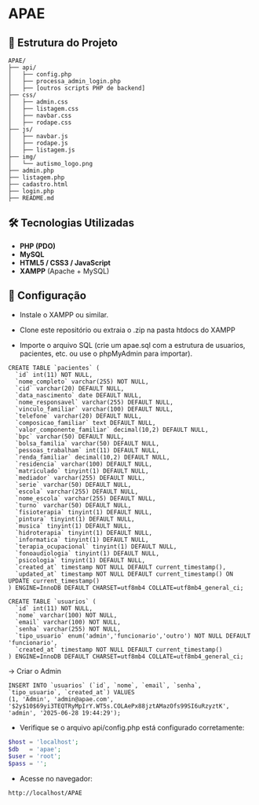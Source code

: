 # APAE

## 📁 Estrutura do Projeto

```
APAE/
├── api/
│   ├── config.php
│   ├── processa_admin_login.php
│   ├── [outros scripts PHP de backend]
├── css/
│   ├── admin.css
│   ├── listagem.css
│   ├── navbar.css
│   ├── rodape.css
├── js/
│   ├── navbar.js
│   ├── rodape.js
│   ├── listagem.js
├── img/
│   └── autismo_logo.png
├── admin.php
├── listagem.php
├── cadastro.html
├── login.php
├── README.md
```
## 🛠 Tecnologias Utilizadas

- **PHP (PDO)**
- **MySQL**
- **HTML5 / CSS3 / JavaScript**
- **XAMPP** (Apache + MySQL)

## 🔧 Configuração
- Instale o XAMPP ou similar.

- Clone este repositório ou extraia o .zip na pasta htdocs do XAMPP

- Importe o arquivo SQL (crie um apae.sql com a estrutura de usuarios, pacientes, etc. ou use o phpMyAdmin para importar).
```
CREATE TABLE `pacientes` (
  `id` int(11) NOT NULL,
  `nome_completo` varchar(255) NOT NULL,
  `cid` varchar(20) DEFAULT NULL,
  `data_nascimento` date DEFAULT NULL,
  `nome_responsavel` varchar(255) DEFAULT NULL,
  `vinculo_familiar` varchar(100) DEFAULT NULL,
  `telefone` varchar(20) DEFAULT NULL,
  `composicao_familiar` text DEFAULT NULL,
  `valor_componente_familiar` decimal(10,2) DEFAULT NULL,
  `bpc` varchar(50) DEFAULT NULL,
  `bolsa_familia` varchar(50) DEFAULT NULL,
  `pessoas_trabalham` int(11) DEFAULT NULL,
  `renda_familiar` decimal(10,2) DEFAULT NULL,
  `residencia` varchar(100) DEFAULT NULL,
  `matriculado` tinyint(1) DEFAULT NULL,
  `mediador` varchar(255) DEFAULT NULL,
  `serie` varchar(50) DEFAULT NULL,
  `escola` varchar(255) DEFAULT NULL,
  `nome_escola` varchar(255) DEFAULT NULL,
  `turno` varchar(50) DEFAULT NULL,
  `fisioterapia` tinyint(1) DEFAULT NULL,
  `pintura` tinyint(1) DEFAULT NULL,
  `musica` tinyint(1) DEFAULT NULL,
  `hidroterapia` tinyint(1) DEFAULT NULL,
  `informatica` tinyint(1) DEFAULT NULL,
  `terapia_ocupacional` tinyint(1) DEFAULT NULL,
  `fonoaudiologia` tinyint(1) DEFAULT NULL,
  `psicologia` tinyint(1) DEFAULT NULL,
  `created_at` timestamp NOT NULL DEFAULT current_timestamp(),
  `updated_at` timestamp NOT NULL DEFAULT current_timestamp() ON UPDATE current_timestamp()
) ENGINE=InnoDB DEFAULT CHARSET=utf8mb4 COLLATE=utf8mb4_general_ci;
```
```
CREATE TABLE `usuarios` (
  `id` int(11) NOT NULL,
  `nome` varchar(100) NOT NULL,
  `email` varchar(100) NOT NULL,
  `senha` varchar(255) NOT NULL,
  `tipo_usuario` enum('admin','funcionario','outro') NOT NULL DEFAULT 'funcionario',
  `created_at` timestamp NOT NULL DEFAULT current_timestamp()
) ENGINE=InnoDB DEFAULT CHARSET=utf8mb4 COLLATE=utf8mb4_general_ci;
```

-> Criar o Admin
```
INSERT INTO `usuarios` (`id`, `nome`, `email`, `senha`, `tipo_usuario`, `created_at`) VALUES
(1, 'Admin', 'admin@apae.com', '$2y$10$69yi3TEQTRyMpIrY.WT5s.COLAePx88jztAMazOfs99SI6uRzyztK', 'admin', '2025-06-28 19:44:29');

```


- Verifique se o arquivo api/config.php está configurado corretamente:

```php
$host = 'localhost';
$db   = 'apae';
$user = 'root';
$pass = '';
```
- Acesse no navegador:

```
http://localhost/APAE
```
  
